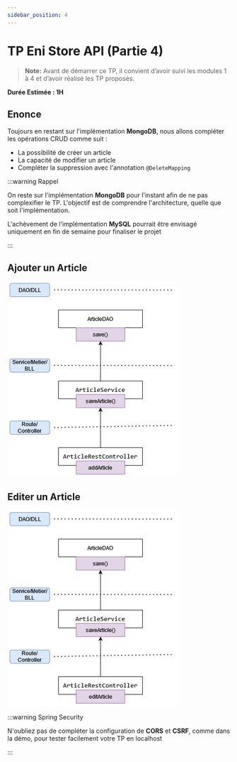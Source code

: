 ```yaml
---
sidebar_position: 4
---
```


# TP Eni Store API (Partie 4)

> **Note:** Avant de démarrer ce TP, il convient d’avoir suivi les modules 1 à 4 et d’avoir réalisé les TP proposés.

**Durée Estimée : 1H**

## Enonce

Toujours en restant sur l'implémentation **MongoDB**, nous allons compléter les opérations CRUD comme suit :

- La possibilité de créer un article
- La capacité de modifier un article
- Compléter la suppression avec l'annotation `@DeleteMapping`

:::warning Rappel

On reste sur l'implémentation **MongoDB** pour l'instant afin de ne pas complexifier le TP. L'objectif est de comprendre l'architecture, quelle que soit l'implémentation.

L'achèvement de l'implémentation **MySQL** pourrait être envisagé uniquement en fin de semaine pour finaliser le projet

:::

## Ajouter un Article

![Diagram](../img/tp_04_add_article.png)


## Editer un Article

![Diagram](../img/tp_04_edit_article.png)

:::warning Spring Security

N'oubliez pas de compléter la configuration de **CORS** et **CSRF**, comme dans la démo, pour tester facilement votre TP en localhost

:::